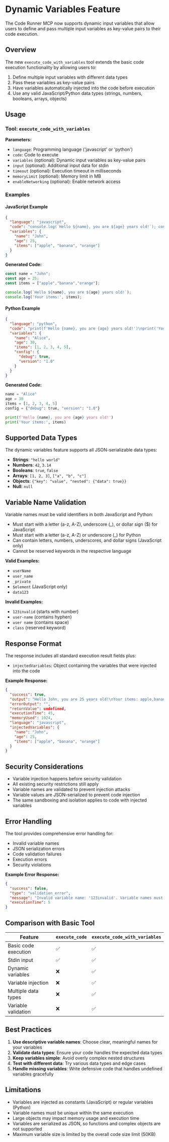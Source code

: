 # Dynamic Variables Feature

The Code Runner MCP now supports dynamic input variables that allow users to define and pass multiple input variables as key-value pairs to their code execution.

## Overview

The new `execute_code_with_variables` tool extends the basic code execution functionality by allowing users to:

1. Define multiple input variables with different data types
2. Pass these variables as key-value pairs
3. Have variables automatically injected into the code before execution
4. Use any valid JavaScript/Python data types (strings, numbers, booleans, arrays, objects)

## Usage

### Tool: `execute_code_with_variables`

**Parameters:**
- `language`: Programming language ('javascript' or 'python')
- `code`: Code to execute
- `variables` (optional): Dynamic input variables as key-value pairs
- `input` (optional): Additional input data for stdin
- `timeout` (optional): Execution timeout in milliseconds
- `memoryLimit` (optional): Memory limit in MB
- `enableNetworking` (optional): Enable network access

### Examples

#### JavaScript Example

```json
{
  "language": "javascript",
  "code": "console.log(`Hello ${name}, you are ${age} years old!`); console.log('Your items:', items);",
  "variables": {
    "name": "John",
    "age": 25,
    "items": ["apple", "banana", "orange"]
  }
}
```

**Generated Code:**
```javascript
const name = "John";
const age = 25;
const items = ["apple","banana","orange"];

console.log(`Hello ${name}, you are ${age} years old!`);
console.log('Your items:', items);
```

#### Python Example

```json
{
  "language": "python",
  "code": "print(f'Hello {name}, you are {age} years old!')\nprint('Your items:', items)",
  "variables": {
    "name": "Alice",
    "age": 30,
    "items": [1, 2, 3, 4, 5],
    "config": {
      "debug": true,
      "version": "1.0"
    }
  }
}
```

**Generated Code:**
```python
name = "Alice"
age = 30
items = [1, 2, 3, 4, 5]
config = {"debug": true, "version": "1.0"}

print(f'Hello {name}, you are {age} years old!')
print('Your items:', items)
```

## Supported Data Types

The dynamic variables feature supports all JSON-serializable data types:

- **Strings**: `"hello world"`
- **Numbers**: `42`, `3.14`
- **Booleans**: `true`, `false`
- **Arrays**: `[1, 2, 3]`, `["a", "b", "c"]`
- **Objects**: `{"key": "value", "nested": {"data": true}}`
- **Null**: `null`

## Variable Name Validation

Variable names must be valid identifiers in both JavaScript and Python:

- Must start with a letter (a-z, A-Z), underscore (_), or dollar sign ($) for JavaScript
- Must start with a letter (a-z, A-Z) or underscore (_) for Python
- Can contain letters, numbers, underscores, and dollar signs (JavaScript only)
- Cannot be reserved keywords in the respective language

**Valid Examples:**
- `userName`
- `user_name`
- `_private`
- `$element` (JavaScript only)
- `data123`

**Invalid Examples:**
- `123invalid` (starts with number)
- `user-name` (contains hyphen)
- `user name` (contains space)
- `class` (reserved keyword)

## Response Format

The response includes all standard execution result fields plus:

- `injectedVariables`: Object containing the variables that were injected into the code

**Example Response:**
```json
{
  "success": true,
  "output": "Hello John, you are 25 years old!\nYour items: apple,banana,orange",
  "errorOutput": "",
  "returnValue": undefined,
  "executionTime": 45,
  "memoryUsed": 1024,
  "language": "javascript",
  "injectedVariables": {
    "name": "John",
    "age": 25,
    "items": ["apple", "banana", "orange"]
  }
}
```

## Security Considerations

- Variable injection happens before security validation
- All existing security restrictions still apply
- Variable names are validated to prevent injection attacks
- Variable values are JSON-serialized to prevent code injection
- The same sandboxing and isolation applies to code with injected variables

## Error Handling

The tool provides comprehensive error handling for:

- Invalid variable names
- JSON serialization errors
- Code validation failures
- Execution errors
- Security violations

**Example Error Response:**
```json
{
  "success": false,
  "type": "validation_error",
  "message": "Invalid variable name: '123invalid'. Variable names must be valid identifiers.",
  "executionTime": 5
}
```

## Comparison with Basic Tool

| Feature | `execute_code` | `execute_code_with_variables` |
|---------|----------------|-------------------------------|
| Basic code execution | ✅ | ✅ |
| Stdin input | ✅ | ✅ |
| Dynamic variables | ❌ | ✅ |
| Variable injection | ❌ | ✅ |
| Multiple data types | ❌ | ✅ |
| Variable validation | ❌ | ✅ |

## Best Practices

1. **Use descriptive variable names**: Choose clear, meaningful names for your variables
2. **Validate data types**: Ensure your code handles the expected data types
3. **Keep variables simple**: Avoid overly complex nested structures
4. **Test with different data**: Try various data types and edge cases
5. **Handle missing variables**: Write defensive code that handles undefined variables gracefully

## Limitations

- Variables are injected as constants (JavaScript) or regular variables (Python)
- Variable names must be unique within the same execution
- Large objects may impact memory usage and execution time
- Variables are serialized as JSON, so functions and complex objects are not supported
- Maximum variable size is limited by the overall code size limit (50KB)